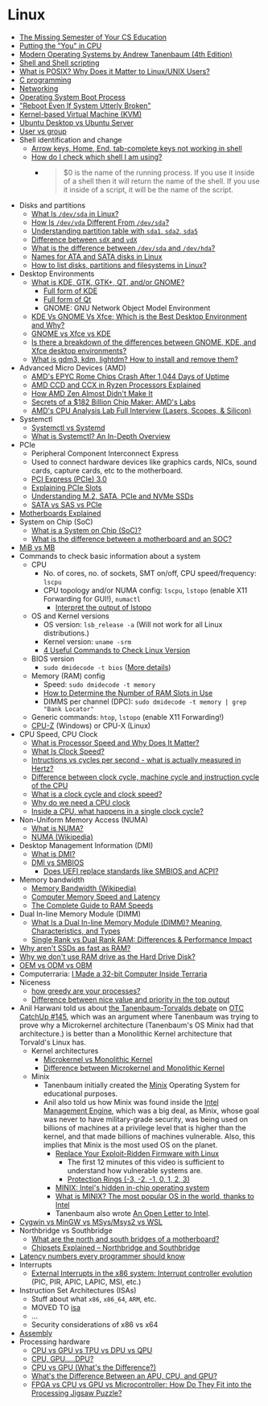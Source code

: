 # Linux

-   [The Missing Semester of Your CS Education](https://dev.harshkapadia.me/resources#the-missing-semester-of-cs-education)
-   [Putting the "You" in CPU](https://cpu.land/editions/one-pager)
-   [Modern Operating Systems by Andrew Tanenbaum (4th Edition)](files/books/tanenbaum-modern-operating-systems-4th-edition.pdf)
-   [Shell and Shell scripting](https://dev.harshkapadia.me/resources#shell-scripting)
-   [What is POSIX? Why Does it Matter to Linux/UNIX Users?](https://itsfoss.com/posix)
-   [C programming](https://dev.harshkapadia.me/resources#c)
-   [Networking](https://networking.harshkapadia.me/linux)
-   [Operating System Boot Process](os-boot-process.md)
-   ["Reboot Even If System Utterly Broken"](http://www.alexander-miles.com/?p=200)
-   [Kernel-based Virtual Machine (KVM)](kvm.md)
-   [Ubuntu Desktop vs Ubuntu Server](https://www.makeuseof.com/tag/difference-ubuntu-desktop-ubuntu-server)
-   [User vs group](https://askubuntu.com/questions/740725/what-is-difference-between-group-and-user)
-   Shell identification and change
    -   [Arrow keys, Home, End, tab-complete keys not working in shell](https://askubuntu.com/questions/325807/arrow-keys-home-end-tab-complete-keys-not-working-in-shell)
    -   [How do I check which shell I am using?](https://askubuntu.com/questions/590899/how-do-i-check-which-shell-i-am-using)
        -   > $0 is the name of the running process. If you use it inside of a shell then it will return the name of the shell. If you use it inside of a script, it will be the name of the script.
-   Disks and partitions
    -   [What Is `/dev/sda` in Linux?](https://www.baeldung.com/linux/dev-sda)
    -   [How Is `/dev/vda` Different From `/dev/sda`?](https://www.baeldung.com/linux/vda-vs-sda)
    -   [Understanding partition table with `sda1`, `sda2`, `sda5`](https://unix.stackexchange.com/questions/83781/understanding-partition-table-with-sda1-sda2-sda5)
    -   [Difference between `sdX` and `vdX`](https://unix.stackexchange.com/questions/145332/difference-between-sdx-and-vdx)
    -   [What is the difference between `/dev/sda` and `/dev/hda`?](https://unix.stackexchange.com/questions/175848/what-is-the-difference-between-dev-sda-and-dev-hda)
    -   [Names for ATA and SATA disks in Linux](https://unix.stackexchange.com/questions/2447/names-for-ata-and-sata-disks-in-linux)
    -   [How to list disks, partitions and filesystems in Linux?](https://unix.stackexchange.com/questions/157154/how-to-list-disks-partitions-and-filesystems-in-linux)
-   Desktop Environments
    -   [What is KDE, GTK, GTK+, QT, and/or GNOME?](https://askubuntu.com/questions/249150/what-is-kde-gtk-gtk-qt-and-or-gnome)
        -   [Full form of KDE](https://fullforms.com/KDE)
        -   [Full form of Qt](https://stackoverflow.com/questions/22361655/what-does-qt-stand-for)
        -   GNOME: GNU Network Object Model Environment
    -   [KDE Vs GNOME Vs Xfce; Which is the Best Desktop Environment and Why?](https://cloudzy.com/blog/kde-vs-gnome-vs-xfce)
    -   [GNOME vs Xfce vs KDE](https://www.vpsserver.com/gnome-vs-xfce-vs-kde)
    -   [Is there a breakdown of the differences between GNOME, KDE, and Xfce desktop environments?](https://superuser.com/questions/88249/is-there-a-breakdown-of-the-differences-between-gnome-kde-and-xfce-desktop-env)
    -   [What is gdm3, kdm, lightdm? How to install and remove them?](https://askubuntu.com/questions/829108/what-is-gdm3-kdm-lightdm-how-to-install-and-remove-them)
-   Advanced Micro Devices (AMD)
    -   [AMD's EPYC Rome Chips Crash After 1,044 Days of Uptime](https://www.tomshardware.com/news/amds-epyc-rome-chips-could-hang-after-1044-days-of-uptime)
    -   [AMD CCD and CCX in Ryzen Processors Explained](https://www.hardwaretimes.com/amd-ccd-and-ccx-in-ryzen-processors-explained)
    -   [How AMD Zen Almost Didn't Make It](https://www.youtube.com/watch?v=RTA3Ls-WAcw)
    -   [Secrets of a $182 Billion Chip Maker: AMD's Labs](https://www.youtube.com/watch?v=7H4eg2jOvVw)
    -   [AMD's CPU Analysis Lab Full Interview (Lasers, Scopes, & Silicon)](https://www.youtube.com/watch?v=hVSSOs9Z-uY)
-   Systemctl
    -   [Systemctl vs Systemd](https://www.reddit.com/r/redhat/comments/qefrhm/systemctl_vs_systemd_vs_service)
    -   [What is Systemctl? An In-Depth Overview](https://www.liquidweb.com/kb/what-is-systemctl-an-in-depth-overview)
-   PCIe
    -   Peripheral Component Interconnect Express
    -   Used to connect hardware devices like graphics cards, NICs, sound cards, capture cards, etc to the motherboard.
    -   [PCI Express (PCIe) 3.0](https://www.youtube.com/watch?v=LSSHuMHbCWo)
    -   [Explaining PCIe Slots](https://www.youtube.com/watch?v=PrXwe21biJo)
    -   [Understanding M.2, SATA, PCIe and NVMe SSDs](https://www.crucial.com/articles/about-ssd/m2-with-pcie-or-sata)
    -   [SATA vs SAS vs PCIe](https://www.youtube.com/watch?v=JJi-NGZeyxA)
-   [Motherboards Explained](https://www.youtube.com/watch?v=BBAvz6jZEik)
-   System on Chip (SoC)
    -   [What is a System on Chip (SoC)?](https://anysilicon.com/what-is-a-system-on-chip-soc)
    -   [What is the difference between a motherboard and an SOC?](https://www.quora.com/What-is-the-difference-between-a-motherboard-and-an-SOC)
-   [MiB vs MB](https://digilent.com/blog/mib-vs-mb-whats-the-difference)
-   Commands to check basic information about a system
    -   CPU
        -   No. of cores, no. of sockets, SMT on/off, CPU speed/frequency: `lscpu`
        -   CPU topology and/or NUMA config: `lscpu`, `lstopo` (enable X11 Forwarding for GUI!), `numactl`
            -   [Interpret the output of lstopo](https://unix.stackexchange.com/questions/113544/interpret-the-output-of-lstopo)
    -   OS and Kernel versions
        -   OS version: `lsb_release -a` (Will not work for all Linux distributions.)
        -   Kernel version: `uname -srm`
        -   [4 Useful Commands to Check Linux Version](https://www.howtouselinux.com/post/check-linux-version)
    -   BIOS version
        -   `sudo dmidecode -t bios` ([More details](https://www.baeldung.com/linux/get-bios-data))
    -   Memory (RAM) config
        -   Speed: `sudo dmidecode -t memory`
        -   [How to Determine the Number of RAM Slots in Use](https://www.baeldung.com/linux/ram-slots-in-use)
        -   DIMMS per channel (DPC): `sudo dmidecode -t memory | grep "Bank Locator"`
    -   Generic commands: `htop`, `lstopo` (enable X11 Forwarding!)
    -   [CPU-Z](https://www.cpuid.com/softwares/cpu-z.html) (Windows) or CPU-X (Linux)
-   CPU Speed, CPU Clock
    -   [What is Processor Speed and Why Does It Matter?](https://www.hp.com/us-en/shop/tech-takes/what-is-processor-speed)
    -   [What Is Clock Speed?](https://www.intel.com/content/www/us/en/gaming/resources/cpu-clock-speed.html)
    -   [Intructions vs cycles per second - what is actually measured in Hertz?](https://stackoverflow.com/questions/62577798/intructions-vs-cycles-per-second-what-is-actually-measured-in-hertz)
    -   [Difference between clock cycle, machine cycle and instruction cycle of the CPU](https://electronics.stackexchange.com/questions/529562/difference-between-clock-cycle-machine-cycle-and-instruction-cycle-of-the-cpu)
    -   [What is a clock cycle and clock speed?](https://stackoverflow.com/questions/43651954/what-is-a-clock-cycle-and-clock-speed)
    -   [Why do we need a CPU clock](https://superuser.com/questions/1021499/why-do-we-need-a-cpu-clock)
    -   [Inside a CPU, what happens in a single clock cycle?](https://electronics.stackexchange.com/questions/373417/inside-a-cpu-what-happens-in-a-single-clock-cycle)
-   Non-Uniform Memory Access (NUMA)
    -   [What is NUMA?](https://www.techtarget.com/whatis/definition/NUMA-non-uniform-memory-access)
    -   [NUMA (Wikipedia)](https://en.wikipedia.org/wiki/Non-uniform_memory_access)
-   Desktop Management Information (DMI)
    -   [What is DMI?](https://www.linuxquestions.org/questions/linux-newbie-8/what-is-dmi-445952)
    -   [DMI vs SMBIOS](https://en.wikipedia.org/wiki/Desktop_Management_Interface#DMI_and_SMBIOS)
        -   [Does UEFI replace standards like SMBIOS and ACPI?](https://stackoverflow.com/questions/66603762/does-uefi-replace-standards-like-smbios-and-acpi)
-   Memory bandwidth
    -   [Memory Bandwidth (Wikipedia)](https://en.wikipedia.org/wiki/Memory_bandwidth)
    -   [Computer Memory Speed and Latency](https://www.lifewire.com/pc-memory-speed-and-latency-832450)
    -   [The Complete Guide to RAM Speeds](https://whatintech.com/ddr4-2400-vs-2666-vs-3000-vs-3200-vs-3600-vs-4000-mhz)
-   Dual In-line Memory Module (DIMM)
    -   [What Is a Dual In-line Memory Module (DIMM)? Meaning, Characteristics, and Types](https://www.spiceworks.com/tech/tech-general/articles/what-is-dimm)
    -   [Single Rank vs Dual Rank RAM: Differences & Performance Impact](https://www.cgdirector.com/single-rank-vs-dual-rank-ram)
-   [Why aren't SSDs as fast as RAM?](https://www.reddit.com/r/pcmasterrace/comments/g6xgq9/comment/fodrvce)
-   [Why we don't use RAM drive as the Hard Drive Disk?](https://superuser.com/questions/1357655/why-we-dont-use-ram-drive-as-the-hard-drive-disk)
-   [OEM vs ODM vs OBM](https://www.scadatw.com/odm)
-   Computerraria: [I Made a 32-bit Computer Inside Terraria](https://www.youtube.com/watch?v=zXPiqk0-zDY)
-   Niceness
    -   [how greedy are your processes?](https://www.youtube.com/watch?v=GsF8R6DBxSg)
    -   [Difference between nice value and priority in the top output](https://superuser.com/questions/203657/difference-between-nice-value-and-priority-in-the-top-output/877353#877353)
-   Anil Harwani told us about [the Tanenbaum-Torvalds debate](https://en.wikipedia.org/wiki/Tanenbaum%E2%80%93Torvalds_debate) on [OTC CatchUp #145](https://catchup.ourtech.community/summary/145), which was an argument where Tanenbaum was trying to prove why a Microkernel architecture (Tanenbaum's OS Minix had that architecture.) is better than a Monolithic Kernel architecture that Torvald's Linux has.
    -   Kernel architectures
        -   [Microkernel vs Monolithic Kernel](https://stackoverflow.com/questions/4537850/what-is-difference-between-monolithic-and-micro-kernel)
        -   [Difference between Microkernel and Monolithic Kernel](https://www.geeksforgeeks.org/difference-between-microkernel-and-monolithic-kernel)
    -   Minix
        -   Tanenbaum initially created the [Minix](https://en.wikipedia.org/wiki/Minix) Operating System for educational purposes.
        -   Anil also told us how Minix was found inside the [Intel Management Engine](https://en.wikipedia.org/wiki/Intel_Management_Engine), which was a big deal, as Minix, whose goal was never to have military-grade security, was being used on billions of machines at a privilege level that is higher than the kernel, and that made billions of machines vulnerable. Also, this implies that Minix is the most used OS on the planet.
            -   [Replace Your Exploit-Ridden Firmware with Linux](https://www.youtube.com/watch?v=iffTJ1vPCSo)
                -   The first 12 minutes of this video is sufficient to understand how vulnerable systems are.
                -   [Protection Rings (-3, -2, -1, 0, 1, 2, 3)](https://security.stackexchange.com/questions/129098/what-is-protection-ring-1)
            -   [MINIX: Intel's hidden in-chip operating system](https://www.zdnet.com/article/minix-intels-hidden-in-chip-operating-system)
            -   [What is MINIX? The most popular OS in the world, thanks to Intel](https://www.networkworld.com/article/3236064/minix-the-most-popular-os-in-the-world-thanks-to-intel.html)
            -   Tanenbaum also wrote [An Open Letter to Intel](https://www.cs.vu.nl/~ast/intel).
-   [Cygwin vs MinGW vs MSys/Msys2 vs WSL](https://www.sobyte.net/post/2021-11/cygwin-mingw-msys)
-   Northbridge vs Southbridge
    -   [What are the north and south bridges of a motherboard?](https://superuser.com/questions/1152648/what-are-the-north-and-south-bridges-of-a-motherboard)
    -   [Chipsets Explained – Northbridge and Southbridge](https://www.skillsbuildtraining.com/chipsets-explained-northbridge-and-southbridge)
-   [Latency numbers every programmer should know](https://gist.github.com/hellerbarde/2843375)
-   Interrupts
    -   [External Interrupts in the x86 system: Interrupt controller evolution](https://habr.com/en/articles/446312) (PIC, PIR, APIC, LAPIC, MSI, etc.)
-   Instruction Set Architectures (ISAs)
    -   Stuff about what `x86`, `x86_64`, `ARM`, etc.
    -   MOVED TO [isa](isa.md)
    -   ...
    -   Security considerations of x86 vs x64
-   [Assembly](https://github.com/HarshKapadia2/assembly)
-   Processing hardware
    -   [CPU vs GPU vs TPU vs DPU vs QPU](https://www.youtube.com/watch?v=r5NQecwZs1A)
    -   [CPU, GPU.....DPU?](https://www.youtube.com/watch?v=pQrM5L6C-FQ)
    -   [CPU vs GPU (What's the Difference?)](https://www.youtube.com/watch?v=_cyVDoyI6NE)
    -   [What's the Difference Between an APU, CPU, and GPU?](https://www.makeuseof.com/tag/what-is-the-difference-between-an-apu-a-cpu-and-a-gpu-makeuseof-explains)
    -   [FPGA vs CPU vs GPU vs Microcontroller: How Do They Fit into the Processing Jigsaw Puzzle?](https://www.arrow.com/en/research-and-events/articles/fpga-vs-cpu-vs-gpu-vs-microcontroller)
